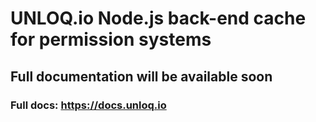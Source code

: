 # UNLOQ.io Node.js back-end cache for permission systems
## Full documentation will be available soon

### Full docs: https://docs.unloq.io